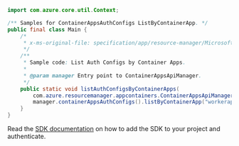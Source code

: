 ```java
import com.azure.core.util.Context;

/** Samples for ContainerAppsAuthConfigs ListByContainerApp. */
public final class Main {
    /*
     * x-ms-original-file: specification/app/resource-manager/Microsoft.App/preview/2022-01-01-preview/examples/AuthConfigs_ListByContainer.json
     */
    /**
     * Sample code: List Auth Configs by Container Apps.
     *
     * @param manager Entry point to ContainerAppsApiManager.
     */
    public static void listAuthConfigsByContainerApps(
        com.azure.resourcemanager.appcontainers.ContainerAppsApiManager manager) {
        manager.containerAppsAuthConfigs().listByContainerApp("workerapps-rg-xj", "testcanadacentral", Context.NONE);
    }
}
```

Read the [SDK documentation](https://github.com/Azure/azure-sdk-for-java/blob/azure-resourcemanager-appcontainers_1.0.0-beta.1/sdk/appcontainers/azure-resourcemanager-appcontainers/README.md) on how to add the SDK to your project and authenticate.
